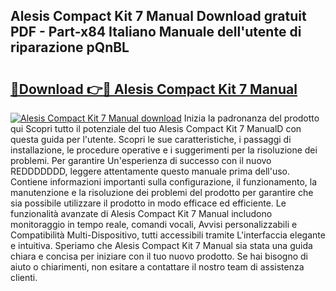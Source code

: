 ## Alesis Compact Kit 7 Manual Download gratuit PDF - Part-x84 Italiano Manuale dell'utente di riparazione pQnBL

# <h2><a href="http://dfg1zh.blite.top/?on=Alesis+Compact+Kit+7+Manual">🔗Download 👉🔴 Alesis Compact Kit 7 Manual</a></h2>

[![Alesis Compact Kit 7 Manual download](https://i.imgur.com/lujVjoI.png)](http://dfg1zh.blite.top/?on=Alesis+Compact+Kit+7+Manual)
Inizia la padronanza del prodotto qui Scopri tutto il potenziale del tuo Alesis Compact Kit 7 ManualD con questa guida per l'utente. Scopri le sue caratteristiche, i passaggi di installazione, le procedure operative e i suggerimenti per la risoluzione dei problemi. Per garantire Un'esperienza di successo con il nuovo REDDDDDDD, leggere attentamente questo manuale prima dell'uso. Contiene informazioni importanti sulla configurazione, il funzionamento, la manutenzione e la risoluzione dei problemi del prodotto per garantire che sia possibile utilizzare il prodotto in modo efficace ed efficiente. Le funzionalità avanzate di Alesis Compact Kit 7 Manual includono monitoraggio in tempo reale, comandi vocali, Avvisi personalizzabili e Compatibilità Multi-Dispositivo, tutti accessibili tramite L'interfaccia elegante e intuitiva. Speriamo che Alesis Compact Kit 7 Manual sia stata una guida chiara e concisa per iniziare con il tuo nuovo prodotto. Se hai bisogno di aiuto o chiarimenti, non esitare a contattare il nostro team di assistenza clienti.
